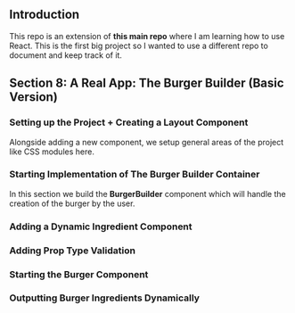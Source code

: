 ## Introduction

This repo is an extension of **this main repo** where I am learning how to use React. This is the first big project so I wanted to use a different repo to document and keep track of it.

## Section 8: A Real App: The Burger Builder (Basic Version)

### Setting up the Project + Creating a Layout Component

Alongside adding a new component, we setup general areas of the project like CSS modules here.

### Starting Implementation of The Burger Builder Container

In this section we build the **BurgerBuilder** component which will handle the creation of the burger by the user.

### Adding a Dynamic Ingredient Component

### Adding Prop Type Validation

### Starting the Burger Component

### Outputting Burger Ingredients Dynamically
